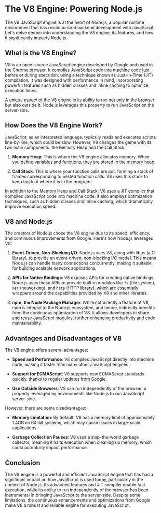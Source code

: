 # The V8 Engine: Powering Node.js

The V8 JavaScript engine is at the heart of Node.js, a popular runtime environment that has revolutionized backend development with JavaScript. Let's delve deeper into understanding the V8 engine, its features, and how it significantly impacts Node.js.

## What is the V8 Engine?

V8 is an open-source JavaScript engine developed by Google and used in the Chrome browser. It compiles JavaScript code into machine code just before or during execution, using a technique known as Just-In-Time (JIT) compilation. It was designed with performance in mind, incorporating powerful features such as hidden classes and inline caching to optimize execution times.

A unique aspect of the V8 engine is its ability to run not only in the browser but also outside it. Node.js leverages this property to run JavaScript on the server-side.

## How Does the V8 Engine Work?

JavaScript, as an interpreted language, typically reads and executes scripts line-by-line, which could be slow. However, V8 changes the game with its two main components: the Memory Heap and the Call Stack.

1. **Memory Heap**: This is where the V8 engine allocates memory. When you define variables and functions, they are stored in the memory heap.

2. **Call Stack**: This is where your function calls are put, forming a stack of frames corresponding to nested function calls. V8 uses this stack to keep track of where it is in the program.

In addition to the Memory Heap and Call Stack, V8 uses a JIT compiler that compiles JavaScript code into machine code. It also employs optimization techniques, such as hidden classes and inline caching, which dramatically improve execution speed.

## V8 and Node.js

The creators of Node.js chose the V8 engine due to its speed, efficiency, and continuous improvements from Google. Here's how Node.js leverages V8:

1. **Event-Driven, Non-Blocking I/O**: Node.js uses V8, along with libuv (a C library), to provide an event-driven, non-blocking I/O model. This means Node.js can handle many connections concurrently, making it suitable for building scalable network applications.

2. **APIs for Native Bindings**: V8 exposes APIs for creating native bindings. Node.js uses these APIs to provide built-in modules like `fs` (file system), `net` (networking), and `http` (HTTP library), which are essentially wrappers around the capabilities provided by V8 and other libraries.

3. **npm, the Node Package Manager**: While not directly a feature of V8, npm is integral to the Node.js ecosystem, and hence, indirectly benefits from the continuous optimization of V8. It allows developers to share and reuse JavaScript modules, further enhancing productivity and code maintainability.

## Advantages and Disadvantages of V8

The V8 engine offers several advantages:

- **Speed and Performance**: V8 compiles JavaScript directly into machine code, making it faster than many other JavaScript engines.

- **Support for ECMAScript**: V8 supports new ECMAScript standards quickly, thanks to regular updates from Google.

- **Use Outside Browsers**: V8 can run independently of the browser, a property leveraged by environments like Node.js to run JavaScript server-side.

However, there are some disadvantages:

- **Memory Limitation**: By default, V8 has a memory limit of approximately 1.4GB on 64-bit systems, which may cause issues in large-scale applications.

- **Garbage Collection Pauses**: V8 uses a stop-the-world garbage collector, meaning it halts execution when cleaning up memory, which could potentially impact performance.

## Conclusion

The V8 engine is a powerful and efficient JavaScript engine that has had a significant impact on how JavaScript is used today, particularly in the context of Node.js. Its advanced features and JIT compiler enable fast execution, while its ability to run independently of the browser has been instrumental in bringing JavaScript to the server-side. Despite some limitations, the continuous enhancements and optimizations from Google make V8 a robust and reliable engine for executing JavaScript.
